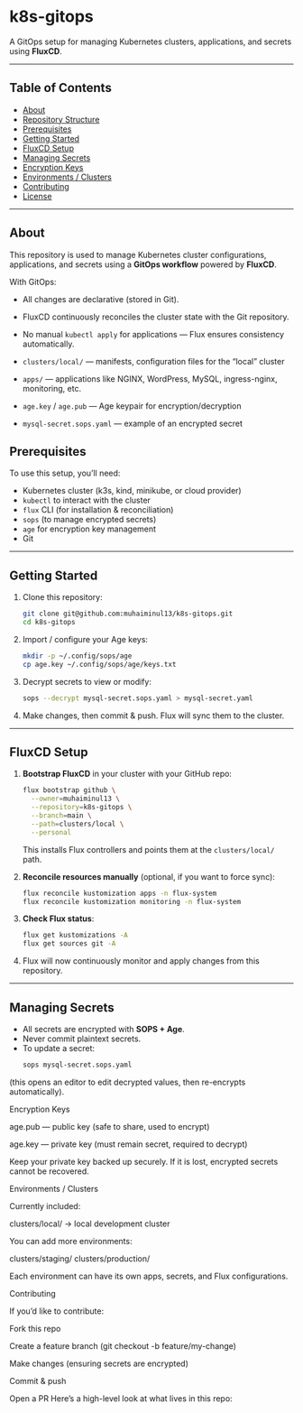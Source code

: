 # k8s-gitops

A GitOps setup for managing Kubernetes clusters, applications, and secrets using **FluxCD**.

---

## Table of Contents

- [About](#about)  
- [Repository Structure](#repository-structure)  
- [Prerequisites](#prerequisites)  
- [Getting Started](#getting-started)  
- [FluxCD Setup](#fluxcd-setup)  
- [Managing Secrets](#managing-secrets)  
- [Encryption Keys](#encryption-keys)  
- [Environments / Clusters](#environments--clusters)  
- [Contributing](#contributing)  
- [License](#license)  

---

## About

This repository is used to manage Kubernetes cluster configurations, applications, and secrets using a **GitOps workflow** powered by **FluxCD**.  

With GitOps:
- All changes are declarative (stored in Git).  
- FluxCD continuously reconciles the cluster state with the Git repository.  
- No manual `kubectl apply` for applications — Flux ensures consistency automatically.  

- `clusters/local/` — manifests, configuration files for the “local” cluster  
- `apps/` — applications like NGINX, WordPress, MySQL, ingress-nginx, monitoring, etc.  
- `age.key` / `age.pub` — Age keypair for encryption/decryption  
- `mysql-secret.sops.yaml` — example of an encrypted secret

## Prerequisites

To use this setup, you’ll need:

- Kubernetes cluster (k3s, kind, minikube, or cloud provider)  
- `kubectl` to interact with the cluster  
- `flux` CLI (for installation & reconciliation)  
- `sops` (to manage encrypted secrets)  
- `age` for encryption key management  
- Git  

---

## Getting Started

1. Clone this repository:

    ```bash
    git clone git@github.com:muhaiminul13/k8s-gitops.git
    cd k8s-gitops
    ```

2. Import / configure your Age keys:

    ```bash
    mkdir -p ~/.config/sops/age
    cp age.key ~/.config/sops/age/keys.txt
    ```

3. Decrypt secrets to view or modify:

    ```bash
    sops --decrypt mysql-secret.sops.yaml > mysql-secret.yaml
    ```

4. Make changes, then commit & push. Flux will sync them to the cluster.

---

## FluxCD Setup

1. **Bootstrap FluxCD** in your cluster with your GitHub repo:

    ```bash
    flux bootstrap github \
      --owner=muhaiminul13 \
      --repository=k8s-gitops \
      --branch=main \
      --path=clusters/local \
      --personal
    ```

   This installs Flux controllers and points them at the `clusters/local/` path.

2. **Reconcile resources manually** (optional, if you want to force sync):

    ```bash
    flux reconcile kustomization apps -n flux-system
    flux reconcile kustomization monitoring -n flux-system
    ```

3. **Check Flux status**:

    ```bash
    flux get kustomizations -A
    flux get sources git -A
    ```

4. Flux will now continuously monitor and apply changes from this repository.

---

## Managing Secrets

- All secrets are encrypted with **SOPS + Age**.  
- Never commit plaintext secrets.  
- To update a secret:  
  ```bash
  sops mysql-secret.sops.yaml


(this opens an editor to edit decrypted values, then re-encrypts automatically).

Encryption Keys

age.pub — public key (safe to share, used to encrypt)

age.key — private key (must remain secret, required to decrypt)

Keep your private key backed up securely. If it is lost, encrypted secrets cannot be recovered.

Environments / Clusters

Currently included:

clusters/local/ → local development cluster

You can add more environments:

clusters/staging/
clusters/production/


Each environment can have its own apps, secrets, and Flux configurations.

Contributing

If you’d like to contribute:

Fork this repo

Create a feature branch (git checkout -b feature/my-change)

Make changes (ensuring secrets are encrypted)

Commit & push

Open a PR
Here’s a high-level look at what lives in this repo:

